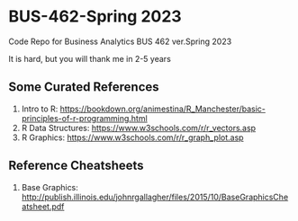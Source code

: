 # BUS-462-Spring 2023
Code Repo for Business Analytics BUS 462 ver.Spring 2023

It is hard, but you will thank me in 2-5 years


## Some Curated References
1. Intro to R: https://bookdown.org/animestina/R_Manchester/basic-principles-of-r-programming.html
2. R Data Structures: https://www.w3schools.com/r/r_vectors.asp 
3. R Graphics: https://www.w3schools.com/r/r_graph_plot.asp 

## Reference Cheatsheets
1. Base Graphics: http://publish.illinois.edu/johnrgallagher/files/2015/10/BaseGraphicsCheatsheet.pdf
